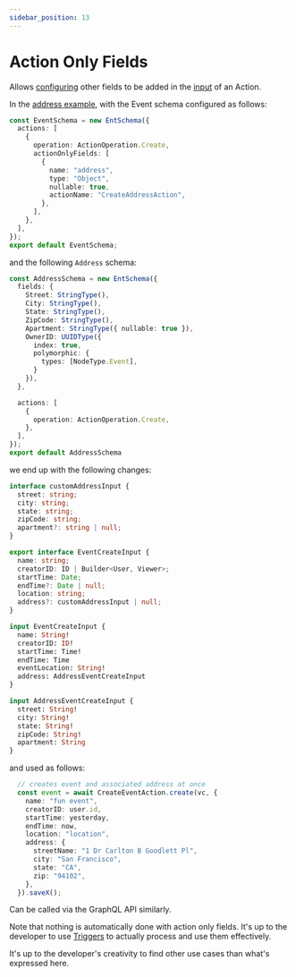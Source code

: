 ```yaml
---
sidebar_position: 13
---
```


# Action Only Fields

Allows [configuring](/docs/ent-schema/actions#actiononlyfields) other fields to be added in the [input](/docs/actions/input#action-input) of an Action.

In the [address example](/docs/actions/triggers#changeset), with the Event schema configured as follows:

```ts title="src/schema/event_schema.ts"
const EventSchema = new EntSchema({
  actions: [
    {
      operation: ActionOperation.Create,
      actionOnlyFields: [
        {
          name: "address",
          type: "Object",
          nullable: true,
          actionName: "CreateAddressAction",
        },
      ],
    },
  ], 
}); 
export default EventSchema; 

```

and the following `Address` schema:

```ts title="src/schema/address_schema.ts"
const AddressSchema = new EntSchema({
  fields: {
    Street: StringType(),
    City: StringType(),
    State: StringType(),
    ZipCode: StringType(),
    Apartment: StringType({ nullable: true }),
    OwnerID: UUIDType({
      index: true, 
      polymorphic: {
        types: [NodeType.Event],
      }
    }),
  },

  actions: [
    {
      operation: ActionOperation.Create,
    },
  ],
});
export default AddressSchema
```

we end up with the following changes:

```ts title="src/ent/generated/event/actions/create_event_action_base.ts"
interface customAddressInput {
  street: string; 
  city: string; 
  state: string; 
  zipCode: string; 
  apartment?: string | null; 
}

export interface EventCreateInput {
  name: string; 
  creatorID: ID | Builder<User, Viewer>; 
  startTime: Date; 
  endTime?: Date | null; 
  location: string; 
  address?: customAddressInput | null; 
}

```

```graphql title="src/graphql/generated/schema.gql"
input EventCreateInput {
  name: String!
  creatorID: ID!
  startTime: Time!
  endTime: Time
  eventLocation: String!
  address: AddressEventCreateInput
}

input AddressEventCreateInput {
  street: String!
  city: String!
  state: String!
  zipCode: String!
  apartment: String
}
```

and used as follows:

```ts
  // creates event and associated address at once
  const event = await CreateEventAction.create(vc, {
    name: "fun event",
    creatorID: user.id,
    startTime: yesterday,
    endTime: now,
    location: "location",
    address: {
      streetName: "1 Dr Carlton B Goodlett Pl",
      city: "San Francisco",
      state: "CA",
      zip: "94102",
    },
  }).saveX();
```

Can be called via the GraphQL API similarly.

Note that nothing is automatically done with action only fields. It's up to the developer to use [Triggers](/docs/actions/triggers) to actually process and use them effectively.

It's up to the developer's creativity to find other use cases than what's expressed here.
